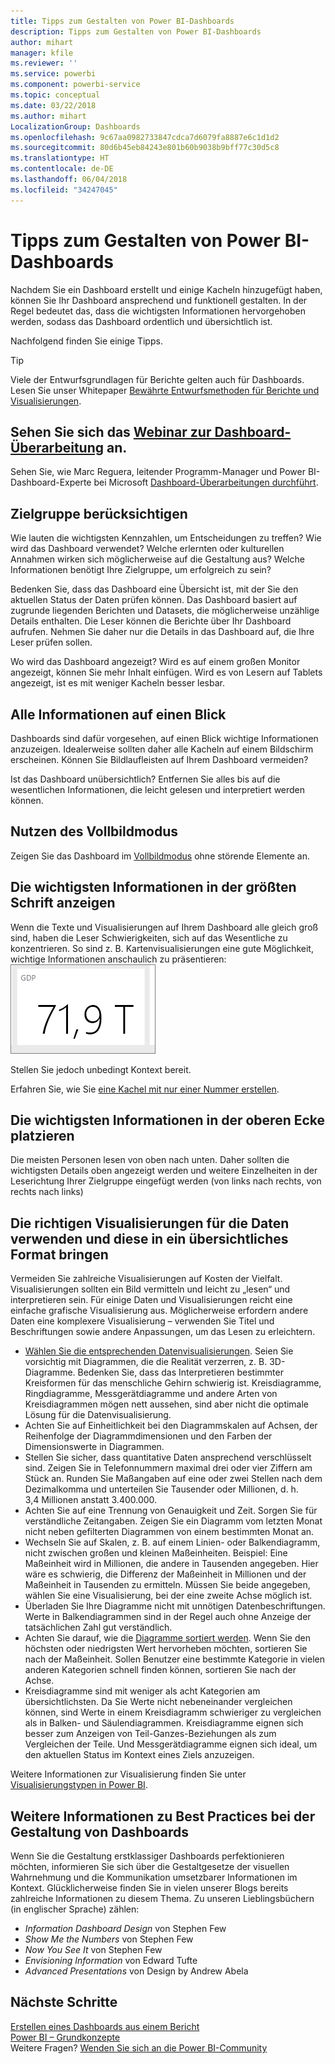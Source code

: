 ```yaml
---
title: Tipps zum Gestalten von Power BI-Dashboards
description: Tipps zum Gestalten von Power BI-Dashboards
author: mihart
manager: kfile
ms.reviewer: ''
ms.service: powerbi
ms.component: powerbi-service
ms.topic: conceptual
ms.date: 03/22/2018
ms.author: mihart
LocalizationGroup: Dashboards
ms.openlocfilehash: 9c67aa0982733847cdca7d6079fa8887e6c1d1d2
ms.sourcegitcommit: 80d6b45eb84243e801b60b9038b9bff77c30d5c8
ms.translationtype: HT
ms.contentlocale: de-DE
ms.lasthandoff: 06/04/2018
ms.locfileid: "34247045"
---
```

# <a name="tips-for-designing-a-great-power-bi-dashboard"></a>Tipps zum Gestalten von Power BI-Dashboards
Nachdem Sie ein Dashboard erstellt und einige Kacheln hinzugefügt haben, können Sie Ihr Dashboard ansprechend und funktionell gestalten. In der Regel bedeutet das, dass die wichtigsten Informationen hervorgehoben werden, sodass das Dashboard ordentlich und übersichtlich ist.

Nachfolgend finden Sie einige Tipps.

> [!TIP]
> Viele der Entwurfsgrundlagen für Berichte gelten auch für Dashboards.  Lesen Sie unser Whitepaper [Bewährte Entwurfsmethoden für Berichte und Visualisierungen](power-bi-visualization-best-practices.md).
>
>

## <a name="watch-the-dashboard-makeover-webinarhttpsinfomicrosoftcomco-powerbi-wbnr-fy16-05may-12-dashboard-makeover-registrationhtml"></a>Sehen Sie sich das [Webinar zur Dashboard-Überarbeitung](https://info.microsoft.com/CO-PowerBI-WBNR-FY16-05May-12-Dashboard-Makeover-Registration.html) an.
Sehen Sie, wie Marc Reguera, leitender Programm-Manager und Power BI-Dashboard-Experte bei Microsoft [Dashboard-Überarbeitungen durchführt](https://info.microsoft.com/CO-PowerBI-WBNR-FY16-05May-12-Dashboard-Makeover-Registration.html).

## <a name="consider-your-audience"></a>Zielgruppe berücksichtigen
Wie lauten die wichtigsten Kennzahlen, um Entscheidungen zu treffen? Wie wird das Dashboard verwendet? Welche erlernten oder kulturellen Annahmen wirken sich möglicherweise auf die Gestaltung aus? Welche Informationen benötigt Ihre Zielgruppe, um erfolgreich zu sein?

Bedenken Sie, dass das Dashboard eine Übersicht ist, mit der Sie den aktuellen Status der Daten prüfen können. Das Dashboard basiert auf zugrunde liegenden Berichten und Datasets, die möglicherweise unzählige Details enthalten. Die Leser können die Berichte über Ihr Dashboard aufrufen. Nehmen Sie daher nur die Details in das Dashboard auf, die Ihre Leser prüfen sollen.

Wo wird das Dashboard angezeigt? Wird es auf einem großen Monitor angezeigt, können Sie mehr Inhalt einfügen. Wird es von Lesern auf Tablets angezeigt, ist es mit weniger Kacheln besser lesbar.

## <a name="tell-a-story-and-keep-it-to-one-screen"></a>Alle Informationen auf einen Blick
Dashboards sind dafür vorgesehen, auf einen Blick wichtige Informationen anzuzeigen. Idealerweise sollten daher alle Kacheln auf einem Bildschirm erscheinen. Können Sie Bildlaufleisten auf Ihrem Dashboard vermeiden?

Ist das Dashboard unübersichtlich?  Entfernen Sie alles bis auf die wesentlichen Informationen, die leicht gelesen und interpretiert werden können.

## <a name="make-use-of-full-screen-mode"></a>Nutzen des Vollbildmodus
Zeigen Sie das Dashboard im [Vollbildmodus](service-fullscreen-mode.md) ohne störende Elemente an.

## <a name="make-the-most-important-information-biggest"></a>Die wichtigsten Informationen in der größten Schrift anzeigen
Wenn die Texte und Visualisierungen auf Ihrem Dashboard alle gleich groß sind, haben die Leser Schwierigkeiten, sich auf das Wesentliche zu konzentrieren. So sind z. B. Kartenvisualisierungen eine gute Möglichkeit, wichtige Informationen anschaulich zu präsentieren:  
![Kartenvisualisierung](media/service-dashboards-design-tips/pbi_card.png)

Stellen Sie jedoch unbedingt Kontext bereit.  

Erfahren Sie, wie Sie [eine Kachel mit nur einer Nummer erstellen](power-bi-visualization-card.md).

## <a name="put-the-most-important-information-in-the-upper-corner"></a>Die wichtigsten Informationen in der oberen Ecke platzieren
Die meisten Personen lesen von oben nach unten. Daher sollten die wichtigsten Details oben angezeigt werden und weitere Einzelheiten in der Leserichtung Ihrer Zielgruppe eingefügt werden (von links nach rechts, von rechts nach links)

## <a name="use-the-right-visualization-for-the-data-and-format-it-for-easy-reading"></a>Die richtigen Visualisierungen für die Daten verwenden und diese in ein übersichtliches Format bringen
Vermeiden Sie zahlreiche Visualisierungen auf Kosten der Vielfalt.  Visualisierungen sollten ein Bild vermitteln und leicht zu „lesen“ und interpretieren sein.  Für einige Daten und Visualisierungen reicht eine einfache grafische Visualisierung aus. Möglicherweise erfordern andere Daten eine komplexere Visualisierung – verwenden Sie Titel und Beschriftungen sowie andere Anpassungen, um das Lesen zu erleichtern.  

* [Wählen Sie die entsprechenden Datenvisualisierungen](http://blogs.msdn.com/b/microsoft_business_intelligence1/archive/2012/10/08/best-practices-in-data-visualization.aspx). Seien Sie vorsichtig mit Diagrammen, die die Realität verzerren, z. B. 3D-Diagramme. Bedenken Sie, dass das Interpretieren bestimmter Kreisformen für das menschliche Gehirn schwierig ist. Kreisdiagramme, Ringdiagramme, Messgerätdiagramme und andere Arten von Kreisdiagrammen mögen nett aussehen, sind aber nicht die optimale Lösung für die Datenvisualisierung.
* Achten Sie auf Einheitlichkeit bei den Diagrammskalen auf Achsen, der Reihenfolge der Diagrammdimensionen und den Farben der Dimensionswerte in Diagrammen.
* Stellen Sie sicher, dass quantitative Daten ansprechend verschlüsselt sind. Zeigen Sie in Telefonnummern maximal drei oder vier Ziffern am Stück an. Runden Sie Maßangaben auf eine oder zwei Stellen nach dem Dezimalkomma und unterteilen Sie Tausender oder Millionen, d. h. 3,4 Millionen anstatt 3.400.000.
* Achten Sie auf eine Trennung von Genauigkeit und Zeit. Sorgen Sie für verständliche Zeitangaben.  Zeigen Sie ein Diagramm vom letzten Monat nicht neben gefilterten Diagrammen von einem bestimmten Monat an.
* Wechseln Sie auf Skalen, z. B. auf einem Linien- oder Balkendiagramm, nicht zwischen großen und kleinen Maßeinheiten.  Beispiel: Eine Maßeinheit wird in Millionen, die andere in Tausenden angegeben.  Hier wäre es schwierig, die Differenz der Maßeinheit in Millionen und der Maßeinheit in Tausenden zu ermitteln.  Müssen Sie beide angegeben, wählen Sie eine Visualisierung, bei der eine zweite Achse möglich ist.
* Überladen Sie Ihre Diagramme nicht mit unnötigen Datenbeschriftungen. Werte in Balkendiagrammen sind in der Regel auch ohne Anzeige der tatsächlichen Zahl gut verständlich.
* Achten Sie darauf, wie die [Diagramme sortiert werden](power-bi-report-change-sort.md).  Wenn Sie den höchsten oder niedrigsten Wert hervorheben möchten, sortieren Sie nach der Maßeinheit.  Sollen Benutzer eine bestimmte Kategorie in vielen anderen Kategorien schnell finden können, sortieren Sie nach der Achse.  
* Kreisdiagramme sind mit weniger als acht Kategorien am übersichtlichsten. Da Sie Werte nicht nebeneinander vergleichen können, sind Werte in einem Kreisdiagramm schwieriger zu vergleichen als in Balken- und Säulendiagrammen. Kreisdiagramme eignen sich besser zum Anzeigen von Teil-Ganzes-Beziehungen als zum Vergleichen der Teile. Und Messgerätdiagramme eignen sich ideal, um den aktuellen Status im Kontext eines Ziels anzuzeigen.

Weitere Informationen zur Visualisierung finden Sie unter [Visualisierungstypen in Power BI](power-bi-visualization-types-for-reports-and-q-and-a.md).  

## <a name="learning-more-about-best-practice-dashboard-design"></a>Weitere Informationen zu Best Practices bei der Gestaltung von Dashboards
Wenn Sie die Gestaltung erstklassiger Dashboards perfektionieren möchten, informieren Sie sich über die Gestaltgesetze der visuellen Wahrnehmung und die Kommunikation umsetzbarer Informationen im Kontext. Glücklicherweise finden Sie in vielen unserer Blogs bereits zahlreiche Informationen zu diesem Thema. Zu unseren Lieblingsbüchern (in englischer Sprache) zählen:

* *Information Dashboard Design* von Stephen Few  
* *Show Me the Numbers* von Stephen Few  
* *Now You See It* von Stephen Few  
* *Envisioning Information* von Edward Tufte  
* *Advanced Presentations* von Design by Andrew Abela   

## <a name="next-steps"></a>Nächste Schritte
[Erstellen eines Dashboards aus einem Bericht](service-dashboard-create.md)  
[Power BI – Grundkonzepte](service-basic-concepts.md)  
Weitere Fragen? [Wenden Sie sich an die Power BI-Community](http://community.powerbi.com/)
